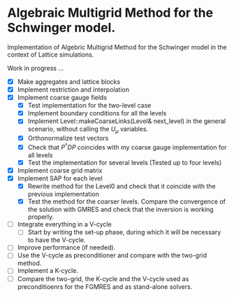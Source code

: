# Algebraic Multigrid Method for the Schwinger model.
Implementation of Algebric Multigrid Method for the Schwinger model in the context of Lattice simulations. 

Work in progress ...

- [x] Make aggregates and lattice blocks
- [x] Implement restriction and interpolation
- [x] Implement coarse gauge fields
    - [x] Test implementation for the two-level case
    - [x] Implement boundary conditions for all the levels
    - [x] Implement Level::makeCoarseLinks(Level& next_level) in the general scenario, without calling the $U_\mu$ variables.
    - [x] Orthonormalize test vectors
    - [x] Check that $P^\dagger D P$ coincides with my coarse gauge implementation for all levels 
    - [x] Test the implementation for several levels (Tested up to four levels)
- [x] Implement coarse grid matrix 
- [x] Implement SAP for each level
    - [x] Rewrite method for the Level0 and check that it coincide with the previous implementation
    - [x] Test the method for the coarser levels. Compare the convergence of the solution with GMRES and check that the inversion is working properly.
- [ ] Integrate everything in a V-cycle
    - [ ] Start by writing the set-up phase, during which it will be necessary to have the V-cycle.
- [ ] Improve performance (if needed).
- [ ] Use the V-cycle as preconditioner and compare with the two-grid method.
- [ ] Implement a K-cycle.
- [ ] Compare the two-grid, the K-cycle and the V-cycle used as preconditioenrs for the FGMRES and as stand-alone solvers.
